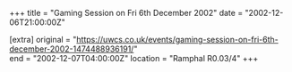 +++
title = "Gaming Session on Fri 6th December 2002"
date = "2002-12-06T21:00:00Z"

[extra]
original = "https://uwcs.co.uk/events/gaming-session-on-fri-6th-december-2002-1474488936191/"    
end = "2002-12-07T04:00:00Z"
location = "Ramphal R0.03/4"
+++



